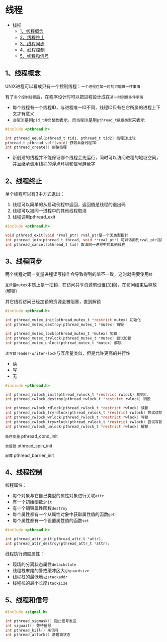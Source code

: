 # 线程

<!-- TOC -->

- [线程](#线程)
    - [1、线程概念](#1线程概念)
    - [2、线程终止](#2线程终止)
    - [3、线程同步](#3线程同步)
    - [4、线程控制](#4线程控制)
    - [5、线程和信号](#5线程和信号)

<!-- /TOC -->

## 1、线程概念

UNIX进程可以看成只有一个控制线程：`一个进程在某一时刻只能做一件事情`

有了`多个控制线程`后，在程序设计时可以把进程设计成在`某一时刻做多件事情`

- 每个线程有一个线程ID，与进程唯一ID不同，线程ID只有在它所属的进程上下文才有意义
- `进程ID`是用`pid_t非负整数`表示，而`线程ID`是用`pthread_t数据类型`来表示

```c
#include <pthread.h>

int pthread_equal(pthread_t tid1, pthread_t tid2) 线程ID比较
pthread_t pthread_self(void) 获取自身线程ID
int pthread_create() 创建线程

```

- 新创建的线程并不能保证哪个线程会先运行，同时可以访问进程的地址空间，并且继承调用线程的浮点环境和信号屏蔽字

## 2、线程终止

单个线程可以有3中方式退出：

1. 线程可以简单的从启动例程中返回，返回值是线程的退出码
2. 线程可以被同一进程中的其他线程取消
3. 线程调用pthread_exit

```c
#include <pthread.h>

void pthread_exit(void *rval_ptr) rval_ptr是一个无类型指针
int pthread_join(pthread_t thread, void **rval_ptr) 可以访问到rval_ptr指针
int pthread_cancel(pthread_t tid) 取消同一进程中的其他线程
```

## 3、线程同步

两个线程对同一变量进程读写操作会导致得到的值不一致，这时就需要使用`锁`

`互斥量mutex`本质上是一把锁，在访问共享资源前设置(加锁)，在访问结束后释放(解锁)

其它线程访问已经加锁的资源会被阻塞，直到解锁

```c
#include <pthread.h>

int pthread_mutex_init(pthread_mutex_t *restrict mutex) 初始化
int pthread_mutex_destroy(pthread_mutex_t *mutex) 销毁

int pthread_mutex_lock(pthread_mutex_t *mutex) 加锁
int pthread_mutex_trylock(pthread_mutex_t *mutex) 尝试加锁
int pthread_mutex_unlock(pthread_mutex_t *mutex) 解锁
```

`读写锁reader-writer-lock`与互斥量类似，但是允许更高的并行性

- 读
- 写
- 无

```c
#include <pthread.h>

int pthread_rwlock_init(pthread_rwlock_t *restrict rwlock) 初始化
int pthread_rwlock_destroy(pthread_rwlock_t *restrict rwlock) 销毁

int pthread_rwlock_rdlock(pthread_rwlock_t *restrict rwlock) 读锁
int pthread_rwlock_tryrdlock(pthread_rwlock_t *restrict rwlock) 尝试读锁
int pthread_rwlock_wrlock(pthread_rwlock_t *restrict rwlock) 写锁
int pthread_rwlock_trywrlock(pthread_rwlock_t *restrict rwlock) 尝试写锁
int pthread_rwlock_unlock(pthread_rwlock_t *restrict rwlock) 解锁

```

`条件变量` pthread_cond_init

`自旋锁` pthread_spin_init

`屏障` pthread_barrier_init

## 4、线程控制

线程属性：

- 每个对象与它自己类型的属性对象进行关联`attr`
- 有一个初始函数`init`
- 有一个销毁属性函数`destroy`
- 每个属性都有一个从属性对象中获取属性值的函数`get`
- 每个属性都有一个设置属性值的函数`set`

```c
#include <pthread.h>

int pthread_attr_init(pthread_attr_t *attr);
int pthread_attr_destroy(pthread_attr_t *attr);

```

线程执行调度属性：

- 现场的分离状态属性`detachstate`
- 线程栈末尾的警戒缓冲区大小`guardsize`
- 线程栈的最低地址`stackaddr`
- 线程栈的最小长度`stacksize`

## 5、线程和信号

```c
#include <signal.h>

int pthread_sigmask() 阻止信号发送
int sigwait() 等待信号
int pthread_kill() 杀信号
int pthread_atfork() 清理锁状态
```